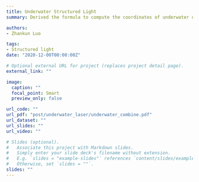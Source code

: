 ```yaml
---
title: Underwater Structured Light
summary: Derived the formula to compute the coordinates of underwater objects with the triangulation method. Furthermore, we verified that the refracted light didn't form a plane when the structured light plane entered the water and refracts using both formula derivation and experiment results.

authors:
- Zhankun Luo

tags:
- Structured light
date: "2020-12-00T00:00:00Z"

# Optional external URL for project (replaces project detail page).
external_link: ""

image:
  caption: ""
  focal_point: Smart
  preview_only: false

url_code: ""
url_pdf: "post/underwater_laser/underwater_combine.pdf"
url_dataset: ""
url_slides: ""
url_video: ""

# Slides (optional).
#   Associate this project with Markdown slides.
#   Simply enter your slide deck's filename without extension.
#   E.g. `slides = "example-slides"` references `content/slides/example-slides.md`.
#   Otherwise, set `slides = ""`.
slides: ""
---
```



